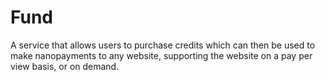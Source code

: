 # Fund

A service that allows users to purchase credits which can then be used to make nanopayments to any website, supporting the website on a pay per view basis, or on demand.
